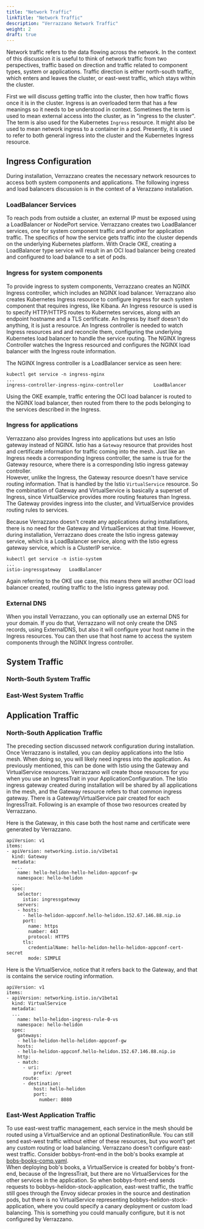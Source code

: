 ```yaml
---
title: "Network Traffic"
linkTitle: "Network Traffic"
description: "Verrazzano Network Traffic"
weight: 2
draft: true
---
```


Network traffic refers to the data flowing across the network.  In the context of this
discussion it is useful to think of network traffic from two perspectives, traffic 
based on direction and traffic related to component types, system or applications. 
Traffic direction is either north-south traffic, which enters and leaves the cluster, 
or east-west traffic, which stays within the cluster. 

First we will discuss getting traffic into the cluster, then how traffic flows once
it is in the cluster. Ingress is an overloaded term that has a few meanings so it needs
to be understood in context.  Sometimes the term is used to mean external access into the 
cluster, as in "ingress to the cluster".  The term is also used for the Kubernetes 
`Ingress` resource. It might also be used to mean network ingress to a container in a pod. 
Presently, it is used to refer to both general ingress into the cluster and the Kubernetes 
Ingress resource.

## Ingress Configuration
During installation, Verrazzano creates the necessary network resources to access both
system components and applications.  The following ingress and load balancers discussion
is in the context of a Verazzano installation.

### LoadBalancer Services
To reach pods from outside a cluster, an external IP must be exposed using a LoadBalancer or NodePort 
service.  Verrazzano creates two LoadBalancer services, one for system component traffic
and another for application traffic. The specifics of how the service gets traffic into the cluster 
depends on the underlying Kubernetes platform.  With Oracle OKE, creating a LoadBalancer type service will
result in an OCI load balancer being created and configured to load balance to a set of pods.

### Ingress for system components
To provide ingress to system components, Verrazzano creates an NGINX Ingress controller, 
which includes an NGINX load balancer.  Verrazzano also creates Kubernetes 
Ingress resource to configure ingress for each system component that requires ingress, like Kibana.
An Ingress resource is used is to specify HTTP/HTTPS routes to Kubernetes services, along 
with an endpoint hostname and a TLS certificate. An Ingress by itself doesn't do anything, 
it is just a resource. An Ingress controller is needed to watch Ingress resources and and 
reconcile them, configuring the underlying Kubernetes load balancer to handle the service 
routing. The NGINX Ingress Controller watches the Ingress resourced and configures
the NGINX load balancer with the Ingress route information.

The NGINX Ingress controller is a LoadBalancer service as seen here:
```
kubectl get service -n ingress-nginx
...
ingress-controller-ingress-nginx-controller           LoadBalancer 
```

Using the OKE example, traffic entering the OCI load balancer is routed to the NGINX load 
balancer, then routed from there to the pods belonging to the services described in the Ingress. 

### Ingress for applications
Verrazzano also provides Ingress into applications but uses an Istio gateway instead of NGINX.
Istio has a `Gateway` resource that provides host and certificate information for traffic coming 
into the mesh. Just like an Ingress needs a corresponding Ingress controller, the same is true 
for the Gateway resource, where there is a corresponding Istio ingress gateway controller.  
However, unlike the Ingress, the Gateway resource doesn't have service routing information.  That is 
handled by the Istio `VirtualService` resource.  So the combination of Gateway and VirtualService is 
basically a superset of Ingress, since VirtualService provides more routing features than Ingress.  
The Gateway provides ingress into the cluster, and VirtualService provides routing rules to services.  

Because Verrazzano doesn't create any applications during installations, there is no need for 
the Gateway and VirtualServices at that time.  However, during installation, Verrazzano does 
create the Istio ingress gateway service, which is a LoadBalancer service, along with the 
Istio egress gateway service, which is a ClusterIP service.  
```
kubectl get service -n istio-system
...
istio-ingressgateway   LoadBalancer 
```
Again referring to the OKE use case, this means there will another OCI load balancer created, 
routing traffic to the Istio ingress gateway pod.

### External DNS
When you install Verrazzano, you can optionally use an external DNS for your domain.  If you do that,
Verrazzano will not only create the DNS records, using ExternalDNS, but also it will configure your host
name in the Ingress resources. You can then use that host name to access the system components through the 
NGINX Ingress controller.

## System Traffic

### North-South System Traffic

### East-West System Traffic

## Application Traffic

### North-South Application Traffic
The preceding section discussed network configuration during installation.  Once Verrazzano
is installed, you can deploy applications into the Istio mesh.  When doing so, you will
likely need ingress into the application.  As previously mentioned, this can be done with
Istio using the Gateway and VirtualService resources.  Verrazzano will create those resources
for you when you use an IngressTrait in your ApplicationConfiguration.  The Istio
ingress gateway created during installation will be shared by all applications in the mesh,
and the Gateway resource refers to that common ingress gateway.  There is a Gateway/VirtualService
pair created for each IngressTrait. Following is an example of those two resources created by
Verrazzano.

Here is the Gateway, in this case both the host name and certificate were generated
by Verrazzano.
```
apiVersion: v1
items:
- apiVersion: networking.istio.io/v1beta1
  kind: Gateway
  metadata:
   ...
    name: hello-helidon-hello-helidon-appconf-gw
    namespace: hello-helidon
  ...
  spec:
    selector:
      istio: ingressgateway
    servers:
    - hosts:
      - hello-helidon-appconf.hello-helidon.152.67.146.88.nip.io
      port:
        name: https
        number: 443
        protocol: HTTPS
      tls:
        credentialName: hello-helidon-hello-helidon-appconf-cert-secret
        mode: SIMPLE
```

Here is the VirtualService, notice that it refers back to the Gateway, and
that is contains the service routing information.
```
apiVersion: v1
items:
- apiVersion: networking.istio.io/v1beta1
  kind: VirtualService
  metadata:
  ...
    name: hello-helidon-ingress-rule-0-vs
    namespace: hello-helidon
  spec:
    gateways:
    - hello-helidon-hello-helidon-appconf-gw
    hosts:
    - hello-helidon-appconf.hello-helidon.152.67.146.88.nip.io
    http:
    - match:
      - uri:
          prefix: /greet
      route:
      - destination:
          host: hello-helidon
          port:
            number: 8080
```

### East-West Application Traffic
To use east-west traffic management, each service in the mesh should be routed using a VirtualService and an optional 
DestinationRule.  You can still send east-west traffic without either of these resources, but you wont't get any custom 
routing or load balancing.  Verrazzano doesn't configure east-west traffic.  Consider bobbys-front-end in the bob's books example at
[bobs-books-comp.yaml](https://github.com/verrazzano/verrazzano/blob/master/examples/bobs-books/bobs-books-comp.yaml).  
When deploying bob's books, a VirtualService is created for bobby's front-end, because of the IngressTrait, but there are 
no VirtualServices for the other services in the application.  So when bobbys-front-end sends requests to 
bobbys-helidon-stock-application, east-west traffic, the traffic still goes through the Envoy sidecar proxies in 
the source and destination pods, but there is no VirtualService representing bobbys-helidon-stock-application, 
where you could specify a canary deployment or custom load balancing.  This is something you could manually configure, 
but it is not configured by Verrazzano.

